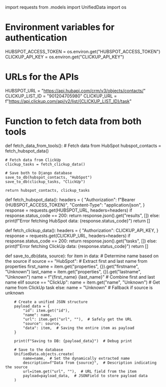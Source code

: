 import requests
from .models import UnifiedData
import os

# Environment variables for authentication
HUBSPOT_ACCESS_TOKEN = os.environ.get("HUBSPOT_ACCESS_TOKEN")
CLICKUP_API_KEY = os.environ.get("CLICKUP_API_KEY")

# URLs for the APIs
HUBSPOT_URL = "https://api.hubapi.com/crm/v3/objects/contacts/"
CLICKUP_LIST_ID = "901204705980"
CLICKUP_URL = f"https://api.clickup.com/api/v2/list/{CLICKUP_LIST_ID}/task"

# Function to fetch data from both tools
def fetch_data_from_tools():
    # Fetch data from HubSpot
    hubspot_contacts = fetch_hubspot_data()

    # Fetch data from ClickUp
    clickup_tasks = fetch_clickup_data()

    # Save both to Django database
    save_to_db(hubspot_contacts, "HubSpot")
    save_to_db(clickup_tasks, "ClickUp")

    return hubspot_contacts, clickup_tasks


def fetch_hubspot_data():
    headers = {
        "Authorization": f"Bearer {HUBSPOT_ACCESS_TOKEN}",
        "Content-Type": "application/json",
    }
    response = requests.get(HUBSPOT_URL, headers=headers)
    if response.status_code == 200:
        return response.json().get("results", [])
    else:
        print(f"Error fetching HubSpot data: {response.status_code}")
        return []


def fetch_clickup_data():
    headers = {
        "Authorization": CLICKUP_API_KEY,
    }
    response = requests.get(CLICKUP_URL, headers=headers)
    if response.status_code == 200:
        return response.json().get("tasks", [])
    else:
        print(f"Error fetching ClickUp data: {response.status_code}")
        return []


def save_to_db(data, source):
    for item in data:
        # Determine name based on the source
        if source == "HubSpot":
            # Extract first and last name from properties
            first_name = item.get("properties", {}).get("firstname", "Unknown")
            last_name = item.get("properties", {}).get("lastname", "Unknown")
            name = f"{first_name} {last_name}"  # Combine first and last name
        elif source == "ClickUp":
            name = item.get("name", "Unknown")  # Get name from ClickUp task
        else:
            name = "Unknown"  # Fallback if source is unknown

        # Create a unified JSON structure
        payload_data = {
            "id": item.get("id"),
            "name": name,
            "url": item.get("url", ""),  # Safely get the URL
            "source": source,
            "data": item,  # Saving the entire item as payload
        }

        print(f"Saving to DB: {payload_data}")  # Debug print

        # Save to the database
        UnifiedData.objects.create(
            name=name,  # Set the dynamically extracted name
            description=f"Data from {source}",  # Description indicating the source
            url=item.get("url", ""),  # URL field from the item
            payload=payload_data,  # JSONField to store payload data
        )
